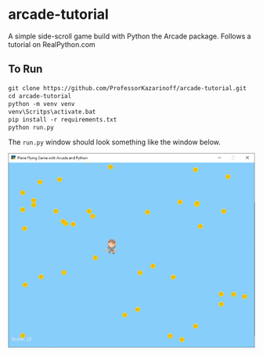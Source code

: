 # arcade-tutorial

A simple side-scroll game build with Python the Arcade package. Follows a tutorial on RealPython.com

## To Run

```
git clone https://github.com/ProfessorKazarinoff/arcade-tutorial.git
cd arcade-tutorial
python -m venv venv
venv\Scritps\activate.bat
pip install -r requirements.txt
python run.py
```

The ```run.py``` window should look something like the window below.

![Basic Arcade Window](docs/images/screen_cap.png)

